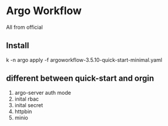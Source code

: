 # Argo Workflow

All from official

## Install

k -n argo apply -f argoworkflow-3.5.10-quick-start-minimal.yaml

## different between quick-start and orgin

1. argo-server auth mode
2. inital rbac
3. inital secret
4. httpbin
5. minio
